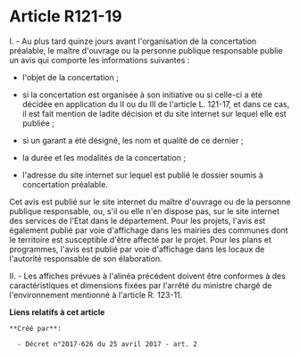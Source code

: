 # Article R121-19

I. - Au plus tard quinze jours avant l'organisation de la concertation préalable, le maître d'ouvrage ou la personne publique
responsable publie un avis qui comporte les informations suivantes :

- l'objet de la concertation ;

- si la concertation est organisée à son initiative ou si celle-ci a été décidée en application du II ou du III de l'article
L. 121-17, et dans ce cas, il est fait mention de ladite décision et du site internet sur lequel elle est publiée ;

- si un garant a été désigné, les nom et qualité de ce dernier ;

- la durée et les modalités de la concertation ;

- l'adresse du site internet sur lequel est publié le dossier soumis à concertation préalable.

Cet avis est publié sur le site internet du maître d'ouvrage ou de la personne publique responsable, ou, s'il ou elle n'en
dispose pas, sur le site internet des services de l'Etat dans le département. Pour les projets, l'avis est également publié
par voie d'affichage dans les mairies des communes dont le territoire est susceptible d'être affecté par le projet. Pour les
plans et programmes, l'avis est publié par voie d'affichage dans les locaux de l'autorité responsable de son élaboration.

II. - Les affiches prévues à l'alinéa précédent doivent être conformes à des caractéristiques et dimensions fixées par
l'arrêté du ministre chargé de l'environnement mentionné à l'article R. 123-11.

**Liens relatifs à cet article**

	**Créé par**:

	  - Décret n°2017-626 du 25 avril 2017 - art. 2
